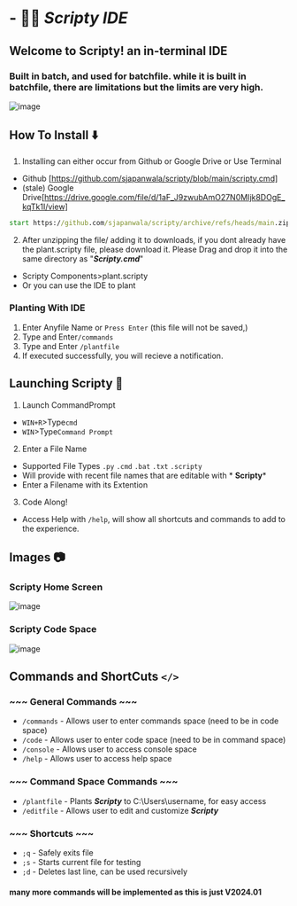 # - 👨‍💻 ***Scripty IDE***
## Welcome to Scripty! an in-terminal IDE 
### Built in batch, and used for batchfile. while it is built in batchfile, there are limitations but the limits are very high.
![image](https://github.com/sjapanwala/scripty/assets/92124191/ca6b8d02-7c2f-4555-933c-ab6fc1291915)

## How To Install ⬇️
1) Installing can either occur from Github or Google Drive or Use Terminal
- Github [https://github.com/sjapanwala/scripty/blob/main/scripty.cmd]
- (stale) Google Drive[https://drive.google.com/file/d/1aF_J9zwubAmO27N0MIjk8DOgE_kqTk1I/view]
```cmd
start https://github.com/sjapanwala/scripty/archive/refs/heads/main.zip
```
2) After unzipping the file/ adding it to downloads, if you dont already have the plant.scripty file, please download it. Please Drag and drop it into the same directory as "***Scripty.cmd***"
- Scripty Components>plant.scripty
- Or you can use the IDE to plant
### Planting With IDE
1) Enter Anyfile Name or ```Press Enter``` (this file will not be saved,)
2) Type and Enter```/commands```
3) Type and Enter ```/plantfile```
4) If executed successfully, you will recieve a notification.
## Launching Scripty 🚀
1) Launch CommandPrompt 
- ```WIN+R```>Type```cmd```
- ```WIN```>Type```Command Prompt```
2) Enter a File Name
- Supported File Types ```.py``` ```.cmd``` ```.bat``` ```.txt``` ```.scripty```
- Will provide with recent file names that are editable with * **Scripty***
- Enter a Filename with its Extention
3) Code Along!
- Access Help with ```/help```, will show all shortcuts and commands to add to the experience.
## Images 📷

### Scripty Home Screen
![image](https://github.com/sjapanwala/scripty/assets/92124191/499a0379-2e28-4d84-99d5-bf6e31c85471)

### Scripty Code Space
![image](https://github.com/sjapanwala/scripty/assets/92124191/7f9275c4-17b1-4e54-a70c-3d9f8a373cdb)

## Commands and ShortCuts ```</>```
### ~~~ General Commands ~~~
- ```/commands``` - Allows user to enter commands space (need to be in code space)
- ```/code``` - Allows user to enter code space (need to be in command space)
- ```/console``` - Allows user to access console space
- ```/help``` - Allows user to access help space
### ~~~ Command Space Commands ~~~
- ```/plantfile``` - Plants ***Scripty*** to C:\Users\username\, for easy access
- ```/editfile``` - Allows user to edit and customize ***Scripty***
### ~~~ Shortcuts ~~~
- ```;q``` - Safely exits file
- ```;s``` - Starts current file for testing
- ```;d``` - Deletes last line, can be used recursively
#### many more commands will be implemented as this is just V2024.01
